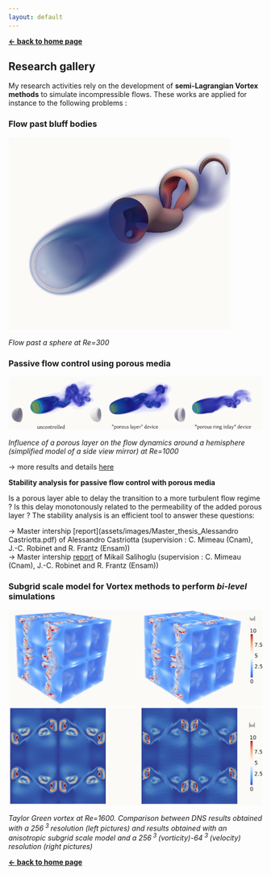 ```yaml
---
layout: default
---
```


[**← back to home page**](./)

## Research gallery

My research activities rely on the development of **semi-Lagrangian Vortex methods** to simulate incompressible flows.
These works are applied for instance to the following problems :

### Flow past bluff bodies 
![Sphere300](/assets/images/sphere_Re300.png)

_Flow past a sphere at Re=300_

### Passive flow control using porous media
![PassiveControl](/assets/images/passive_control_Re1000.png)  

_Influence of a porous layer on the flow dynamics around a hemisphere (simplified model of a side view mirror) at Re=1000_

→ more results and details [here](https://hal.archives-ouvertes.fr/hal-01483400/document)

**Stability analysis for passive flow control with porous media**

Is a porous layer able to delay the transition to a more turbulent flow regime ? Is this delay monotonously related to the permeability of the added porous layer ?
The stability analysis is an efficient tool to answer these questions:

→ Master intership [report](assets/images/Master_thesis_Alessandro Castriotta.pdf) of Alessandro Castriotta (supervision : C. Mimeau (Cnam), J.-C. Robinet and R. Frantz (Ensam))  
→ Master intership [report](assets/images/Master_thesis_Mikail_Salihoglu.pdf) of Mikail Salihoglu (supervision : C. Mimeau (Cnam), J.-C. Robinet and R. Frantz (Ensam))

### Subgrid scale model for Vortex methods to perform _bi-level_ simulations
![TG3D](/assets/images/3D_T=8.png)
![TGslice](/assets/images/slice_T=8.png)  

_Taylor Green vortex at Re=1600. Comparison between DNS results obtained
with a 256<sup> 3 </sup> resolution (left pictures) and results obtained with an anisotropic subgrid scale model and a 256<sup> 3 </sup> (vorticity)-64<sup> 3 </sup> (velocity) resolution (right pictures)_

[**← back to home page**](./)
